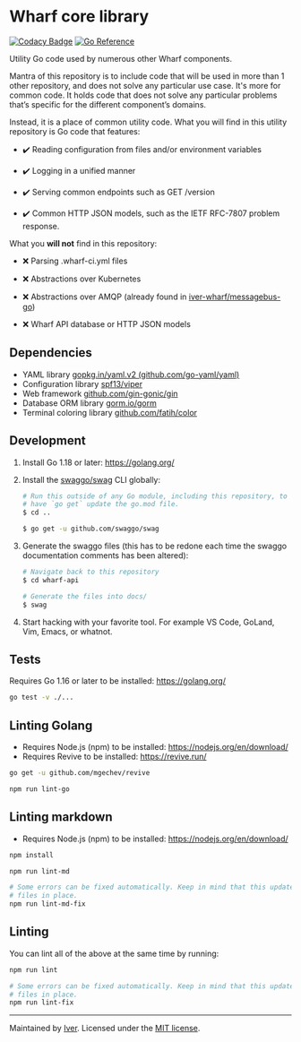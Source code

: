 # Wharf core library

[![Codacy Badge](https://app.codacy.com/project/badge/Grade/7eddf4e7be814c2f9fb2b6efbec69fc9)](https://www.codacy.com/gh/iver-wharf/wharf-core/dashboard?utm_source=github.com\&utm_medium=referral\&utm_content=iver-wharf/wharf-core\&utm_campaign=Badge_Grade)
[![Go Reference](https://pkg.go.dev/badge/github.com/iver-wharf/wharf-core.svg)](https://pkg.go.dev/github.com/iver-wharf/wharf-core)

Utility Go code used by numerous other Wharf components.

Mantra of this repository is to include code that will be used in more than 1
other repository, and does not solve any particular use case. It's more for
common code. It holds code that does not solve any particular problems that’s
specific for the different component’s domains.

Instead, it is a place of common utility code. What you will find in this
utility repository is Go code that features:

- :heavy_check_mark: Reading configuration from files and/or environment
  variables

- :heavy_check_mark: Logging in a unified manner

- :heavy_check_mark: Serving common endpoints such as GET /version

- :heavy_check_mark: Common HTTP JSON models, such as the IETF RFC-7807
  problem response.

What you **will not** find in this repository:

- :x: Parsing .wharf-ci.yml files

- :x: Abstractions over Kubernetes

- :x: Abstractions over AMQP
  (already found in [iver-wharf/messagebus-go](https://github.com/iver-wharf/messagebus-go))

- :x: Wharf API database or HTTP JSON models

## Dependencies

- YAML library [gopkg.in/yaml.v2 (github.com/go-yaml/yaml)](https://github.com/go-yaml/yaml)
- Configuration library [spf13/viper](https://github.com/spf13/viper)
- Web framework [github.com/gin-gonic/gin](https://github.com/gin-gonic/gin)
- Database ORM library [gorm.io/gorm](https://gorm.io/)
- Terminal coloring library [github.com/fatih/color](https://github.com/fatih/color)

## Development

1. Install Go 1.18 or later: <https://golang.org/>

2. Install the [swaggo/swag](https://github.com/swaggo/swag) CLI globally:

   ```sh
   # Run this outside of any Go module, including this repository, to not
   # have `go get` update the go.mod file.
   $ cd ..

   $ go get -u github.com/swaggo/swag
   ```

3. Generate the swaggo files (this has to be redone each time the swaggo
   documentation comments has been altered):

   ```sh
   # Navigate back to this repository
   $ cd wharf-api

   # Generate the files into docs/
   $ swag
   ```

4. Start hacking with your favorite tool. For example VS Code, GoLand,
   Vim, Emacs, or whatnot.

## Tests

Requires Go 1.16 or later to be installed: <https://golang.org/>

```sh
go test -v ./...
```

## Linting Golang

- Requires Node.js (npm) to be installed: <https://nodejs.org/en/download/>
- Requires Revive to be installed: <https://revive.run/>

```sh
go get -u github.com/mgechev/revive
```

```sh
npm run lint-go
```

## Linting markdown

- Requires Node.js (npm) to be installed: <https://nodejs.org/en/download/>

```sh
npm install

npm run lint-md

# Some errors can be fixed automatically. Keep in mind that this updates the
# files in place.
npm run lint-md-fix
```

## Linting

You can lint all of the above at the same time by running:

```sh
npm run lint

# Some errors can be fixed automatically. Keep in mind that this updates the
# files in place.
npm run lint-fix
```

---

Maintained by [Iver](https://www.iver.com/en).
Licensed under the [MIT license](./LICENSE).
